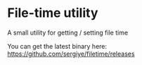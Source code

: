 # File-time utility

A small utility for getting / setting file time

You can get the latest binary here: https://github.com/sergiye/filetime/releases
